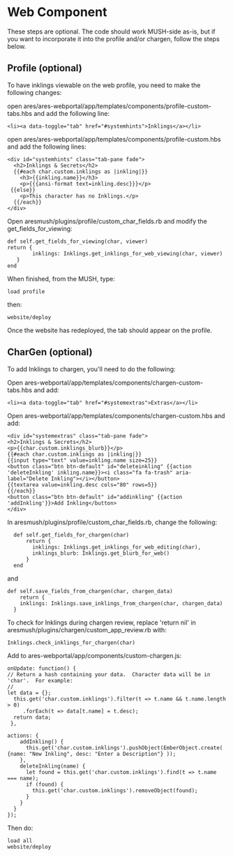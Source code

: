# Web Component

These steps are optional. The code should work MUSH-side as-is, but if you want to incorporate it into the profile and/or chargen, follow the steps below.

## Profile (optional)
To have inklings viewable on the web profile, you need to make the following changes:

open ares/ares-webportal/app/templates/components/profile-custom-tabs.hbs and add the following line:

    <li><a data-toggle="tab" href="#systemhints">Inklings</a></li>

open ares/ares-webportal/app/templates/components/profile-custom.hbs and add the following lines:

    <div id="systemhints" class="tab-pane fade">
      <h2>Inklings & Secrets</h2>
      {{#each char.custom.inklings as |inkling|}}
        <h3>{{inkling.name}}</h3>
        <p>{{{ansi-format text=inkling.desc}}}</p>
     {{else}}
        <p>This character has no Inklings.</p>
      {{/each}}
    </div>

Open aresmush/plugins/profile/custom_char_fields.rb and modify the get_fields_for_viewing:

    def self.get_fields_for_viewing(char, viewer)
    return {
            inklings: Inklings.get_inklings_for_web_viewing(char, viewer)
       }
    end

When finished, from the MUSH, type:

    load profile

then:

    website/deploy
    

Once the website has redeployed, the tab should appear on the profile.

## CharGen (optional)
To add Inklings to chargen, you'll need to do the following:

Open ares-webportal/app/templates/components/chargen-custom-tabs.hbs and add:

    <li><a data-toggle="tab" href="#systemextras">Extras</a></li>

Open ares-webportal/app/templates/components/chargen-custom.hbs and add:

    <div id="systemextras" class="tab-pane fade">
    <h2>Inklings & Secrets</h2>
    <p>{{char.custom.inklings_blurb}}</p>
    {{#each char.custom.inklings as |inkling|}}
    {{input type="text" value=inkling.name size=25}}
    <button class="btn btn-default" id="deleteinkling" {{action 'deleteInkling' inkling.name}}><i class="fa fa-trash" aria-label="Delete Inkling"></i></button>
    {{textarea value=inkling.desc cols="80" rows=5}}
    {{/each}}
    <button class="btn btn-default" id="addinkling" {{action 'addInkling'}}>Add Inkling</button>
    </div>

In aresmush/plugins/profile/custom_char_fields.rb, change the following:

      def self.get_fields_for_chargen(char)
          return {
            inklings: Inklings.get_inklings_for_web_editing(char),
            inklings_blurb: Inklings.get_blurb_for_web()
          }
      end
      
and

    def self.save_fields_from_chargen(char, chargen_data)
        return {
        inklings: Inklings.save_inklings_from_chargen(char, chargen_data)
      }
      
To check for Inklings during chargen review, replace 'return nil' in aresmush/plugins/chargen/custom_app_review.rb with:

    Inklings.check_inklings_for_chargen(char)
    
Add to ares-webportal/app/components/custom-chargen.js:

    onUpdate: function() {
    // Return a hash containing your data.  Character data will be in 'char'.  For example:
    //
    let data = {};
      this.get('char.custom.inklings').filter(t => t.name && t.name.length > 0)
         .forEach(t => data[t.name] = t.desc);
      return data;
     },

    actions: {
        addInkling() {
          this.get('char.custom.inklings').pushObject(EmberObject.create( {name: "New Inkling", desc: "Enter a Description"} ));
        },
        deleteInkling(name) {
          let found = this.get('char.custom.inklings').find(t => t.name === name);
          if (found) {
            this.get('char.custom.inklings').removeObject(found);
          }
        }
      }
    });



Then do:

    load all
    website/deploy
